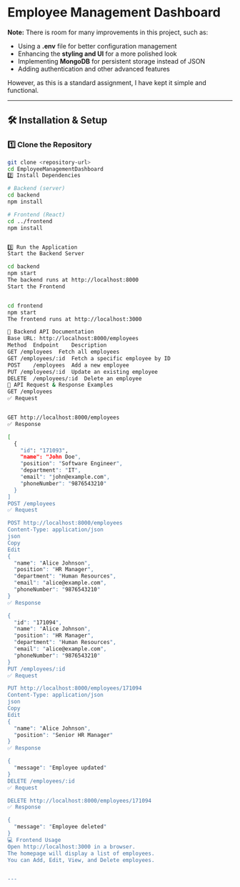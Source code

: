 # Employee Management Dashboard

**Note:** There is room for many improvements in this project, such as:  
- Using a **.env** file for better configuration management  
- Enhancing the **styling and UI** for a more polished look  
- Implementing **MongoDB** for persistent storage instead of JSON  
- Adding authentication and other advanced features  

However, as this is a standard assignment, I have kept it simple and functional.  

---

## 🛠 Installation & Setup
### **1️⃣ Clone the Repository**
```sh
git clone <repository-url>
cd EmployeeManagementDashboard
2️⃣ Install Dependencies

# Backend (server)
cd backend
npm install

# Frontend (React)
cd ../frontend
npm install


3️⃣ Run the Application
Start the Backend Server

cd backend
npm start
The backend runs at http://localhost:8000
Start the Frontend


cd frontend
npm start
The frontend runs at http://localhost:3000

📌 Backend API Documentation
Base URL: http://localhost:8000/employees
Method	Endpoint	Description
GET	/employees	Fetch all employees
GET	/employees/:id	Fetch a specific employee by ID
POST	/employees	Add a new employee
PUT	/employees/:id	Update an existing employee
DELETE	/employees/:id	Delete an employee
📌 API Request & Response Examples
GET /employees
✅ Request


GET http://localhost:8000/employees
✅ Response

[
  {
    "id": "171093",
    "name": "John Doe",
    "position": "Software Engineer",
    "department": "IT",
    "email": "john@example.com",
    "phoneNumber": "9876543210"
  }
]
POST /employees
✅ Request

POST http://localhost:8000/employees
Content-Type: application/json
json
Copy
Edit
{
  "name": "Alice Johnson",
  "position": "HR Manager",
  "department": "Human Resources",
  "email": "alice@example.com",
  "phoneNumber": "9876543210"
}
✅ Response

{
  "id": "171094",
  "name": "Alice Johnson",
  "position": "HR Manager",
  "department": "Human Resources",
  "email": "alice@example.com",
  "phoneNumber": "9876543210"
}
PUT /employees/:id
✅ Request

PUT http://localhost:8000/employees/171094
Content-Type: application/json
json
Copy
Edit
{
  "name": "Alice Johnson",
  "position": "Senior HR Manager"
}
✅ Response

{
  "message": "Employee updated"
}
DELETE /employees/:id
✅ Request

DELETE http://localhost:8000/employees/171094
✅ Response

{
  "message": "Employee deleted"
}
💻 Frontend Usage
Open http://localhost:3000 in a browser.
The homepage will display a list of employees.
You can Add, Edit, View, and Delete employees.


---





